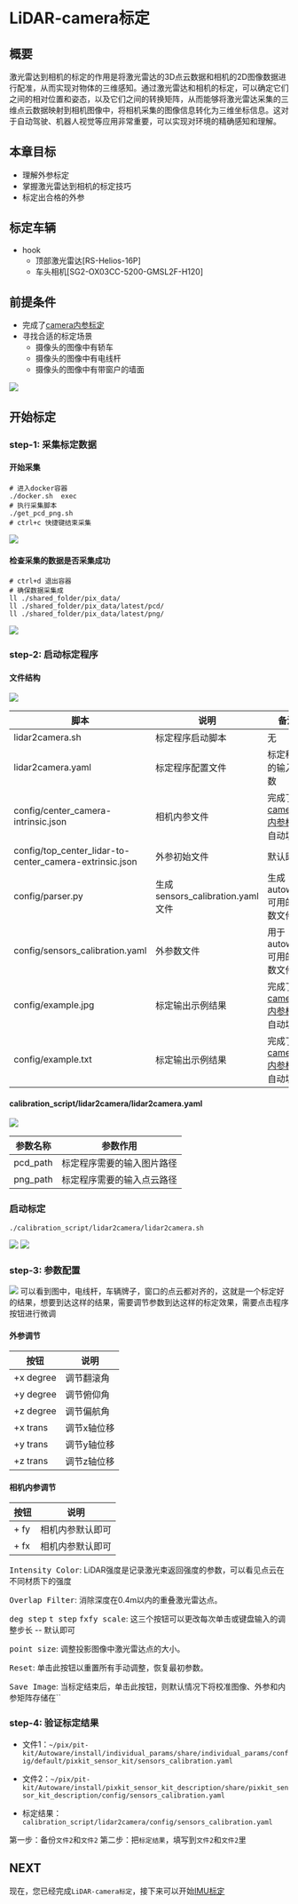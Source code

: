 # LiDAR-camera标定

## 概要

激光雷达到相机的标定的作用是将激光雷达的3D点云数据和相机的2D图像数据进行配准，从而实现对物体的三维感知。通过激光雷达和相机的标定，可以确定它们之间的相对位置和姿态，以及它们之间的转换矩阵，从而能够将激光雷达采集的三维点云数据映射到相机图像中，将相机采集的图像信息转化为三维坐标信息。这对于自动驾驶、机器人视觉等应用非常重要，可以实现对环境的精确感知和理解。

## 本章目标

- 理解外参标定
- 掌握激光雷达到相机的标定技巧
- 标定出合格的外参

## 标定车辆
- hook 
    - 顶部激光雷达[RS-Helios-16P]
    - 车头相机[SG2-OX03CC-5200-GMSL2F-H120]

## 前提条件

- 完成了[camera内参标定](./camera%E5%86%85%E5%8F%82%E6%A0%87%E5%AE%9A.md)
- 寻找合适的标定场景
    - 摄像头的图像中有轿车
    - 摄像头的图像中有电线杆
    - 摄像头的图像中有带窗户的墙面

![](./image/lidar2camera/cali_result.jpg)

## 开始标定

### step-1: 采集标定数据
#### 开始采集
```shell
# 进入docker容器
./docker.sh  exec
# 执行采集脚本 
./get_pcd_png.sh
# ctrl+c 快捷键结束采集
```
![](./image/lidar2camera/get_pcd_png1.gif)

#### 检查采集的数据是否采集成功
```shell
# ctrl+d 退出容器
# 确保数据采集成
ll ./shared_folder/pix_data/
ll ./shared_folder/pix_data/latest/pcd/
ll ./shared_folder/pix_data/latest/png/
```
![](./image/lidar2camera/check_calibration_data.gif)

### step-2: 启动标定程序
#### 文件结构

![](./image/lidar2camera/file_structure.jpg)

|脚本|说明|备注
| ---- | ---- | ---- |
|lidar2camera.sh | 标定程序启动脚本 | 无 |
|lidar2camera.yaml | 标定程序配置文件 | 标定程序的输入参数 |
|config/center_camera-intrinsic.json| 相机内参文件| 完成了[camera内参标定](./camera%E5%86%85%E5%8F%82%E6%A0%87%E5%AE%9A.md)自动填入|
|config/top_center_lidar-to-center_camera-extrinsic.json|外参初始文件|默认即可|
|config/parser.py|生成sensors_calibration.yaml文件|生成autoware可用的参数文件|
|config/sensors_calibration.yaml|外参数文件|用于autoware可用的参数文件|
|config/example.jpg|标定输出示例结果| 完成了[camera内参标定](./camera%E5%86%85%E5%8F%82%E6%A0%87%E5%AE%9A.md)自动填入 |
|config/example.txt|标定输出示例结果| 完成了[camera内参标定](./camera%E5%86%85%E5%8F%82%E6%A0%87%E5%AE%9A.md)自动填入 |


#### calibration_script/lidar2camera/lidar2camera.yaml 

![](./image/lidar2camera/configuration_file.jpg)

|参数名称|参数作用|
| ---- | ---- |
|pcd_path|标定程序需要的输入图片路径|
|png_path|标定程序需要的输入点云路径|


### 启动标定

```shell
./calibration_script/lidar2camera/lidar2camera.sh
```
![](./image/lidar2camera/lidar2camra1.gif)
![](./image/lidar2camera/lidar2camera2.gif)


### step-3: 参数配置
![](./image/lidar2camera/cali_result.jpg)
可以看到图中，电线杆，车辆牌子，窗口的点云都对齐的，这就是一个标定好的结果，想要到达这样的结果，需要调节参数到达这样的标定效果，需要点击程序按钮进行微调

#### 外参调节
| 按钮 | 说明 | 
| --- | --- | 
| +x degree | 调节翻滚角 | 
| +y degree | 调节俯仰角 | 
| +z degree | 调节偏航角 |
| +x trans | 调节x轴位移 | 
| +y trans | 调节y轴位移 |
| +z trans | 调节z轴位移 | 

#### 相机内参调节
| 按钮 | 说明 |
| --- | --- | 
| \+ fy | 相机内参默认即可 | 
| \+ fx | 相机内参默认即可 | 

<kbd>Intensity Color</kbd>: LiDAR强度是记录激光束返回强度的参数，可以看见点云在不同材质下的强度

<kbd>Overlap Filter</kbd>: 消除深度在0.4m以内的重叠激光雷达点。

<kbd>deg step</kbd> <kbd>t step</kbd> <kbd>fxfy scale</kbd>: 这三个按钮可以更改每次单击或键盘输入的调整步长 -- 默认即可

<kbd>point size</kbd>: 调整投影图像中激光雷达点的大小。

<kbd>Reset</kbd>: 单击此按钮以重置所有手动调整，恢复最初参数。

<kbd>Save Image</kbd>: 当标定结束后，单击此按钮，则默认情况下将校准图像、外参和内参矩阵存储在``

### step-4: 验证标定结果
- 文件1：`~/pix/pit-kit/Autoware/install/individual_params/share/individual_params/config/default/pixkit_sensor_kit/sensors_calibration.yaml`
- 文件2：`~/pix/pit-kit/Autoware/install/pixkit_sensor_kit_description/share/pixkit_sensor_kit_description/config/sensors_calibration.yaml`

- 标定结果：`calibration_script/lidar2camera/config/sensors_calibration.yaml`

第一步：备份`文件2`和`文件2`
第二步：把`标定结果`，填写到`文件2`和`文件2`里


## NEXT
现在，您已经完成`LiDAR-camera标定`，接下来可以开始[IMU标定](./IMU%E6%A0%87%E5%AE%9A.md)
